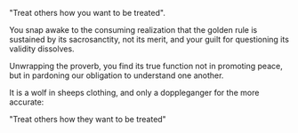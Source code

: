 "Treat others how you want to be treated". 

You snap awake to the consuming realization that the golden rule is 
sustained by its sacrosanctity, not its merit, and your guilt for questioning 
its validity dissolves.

Unwrapping the proverb, you find its true function not in promoting peace, but 
in pardoning our obligation to understand one another. 

It is a wolf in sheeps clothing, and only a doppleganger for the more accurate:

"Treat others how they want to be treated"
